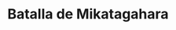 ﻿---
title: "Batalla de Mikatagahara"
permalink: periodes_282.html
layout: periode
dataInici: 1573-01-25
sidebar: periodes
pares:
  - 177:
    title: "Período Azuchi-Momoyama"
    dataInici: "(1568)"
    dataFi: "(1603)"

fills:
jocsPrincipals:
jocsEscenaris:
jocsEpoca:
  - title: "Samurai"
    bggId: 3061
    escenari: "Mikata-ga-hara"

  - title: "Ancient Battles Deluxe Expansion Kit 5.1: Way of the Samurai"
    bggId: 111826
    escenari: "Mikata-Ga-Hara"

  - title: "Samurai Battles"
    bggId: 122913
    escenari: "Mikatagahara"

jocsEpocaEscenaris:
---

